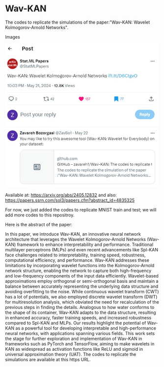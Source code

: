 # Wav-KAN
The codes to replicate the simulations of the paper:"Wav-KAN: Wavelet Kolmogorov-Arnold Networks". 

Images

![View on X](images/wav-kan.jpg) 

Available at:
https://arxiv.org/abs/2405.12832
and also:
https://papers.ssrn.com/sol3/papers.cfm?abstract_id=4835325

For now, we just added the codes to replicate MNIST train and test; we will add more codes to this repositroy.



Here is the abstract of the paper:


In this paper, we introduce Wav-KAN, an innovative neural network architecture that leverages the Wavelet Kolmogorov-Arnold Networks (Wav-KAN) framework to enhance interpretability and performance. Traditional multilayer perceptrons (MLPs) and even recent advancements like Spl-KAN face challenges related to interpretability, training speed, robustness, computational efficiency, and performance. Wav-KAN addresses these limitations by incorporating wavelet functions into the Kolmogorov-Arnold network structure, enabling the network to capture both high-frequency and low-frequency components of the input data efficiently. Wavelet-based approximations employ orthogonal or semi-orthogonal basis and maintain a balance between accurately representing the underlying data structure and avoiding overfitting to the noise. While continuous wavelet transform (CWT) has a lot of potentials, we also employed discrete wavelet transform (DWT) for multiresolution analysis, which obviated the need for recalculation of the previous steps in finding the details. Analogous to how water conforms to the shape of its container, Wav-KAN adapts to the data structure, resulting in enhanced accuracy, faster training speeds, and increased robustness compared to Spl-KAN and MLPs. Our results highlight the potential of Wav-KAN as a powerful tool for developing interpretable and high-performance neural networks, with applications spanning various fields. This work sets the stage for further exploration and implementation of Wav-KAN in frameworks such as PyTorch and TensorFlow, aiming to make wavelets in KAN as widespread as activation functions like ReLU and sigmoid in universal approximation theory (UAT). The codes to replicate the simulations are available at this https URL.
